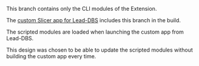 This branch contains only the CLI modules of the Extension.

The [custom Slicer app for Lead-DBS](https://github.com/netstim/SlicerForLeadDBS) includes this branch in the build.

The scripted modules are loaded when launching the custom app from Lead-DBS.

This design was chosen to be able to update the scripted modules without building the custom app every time.